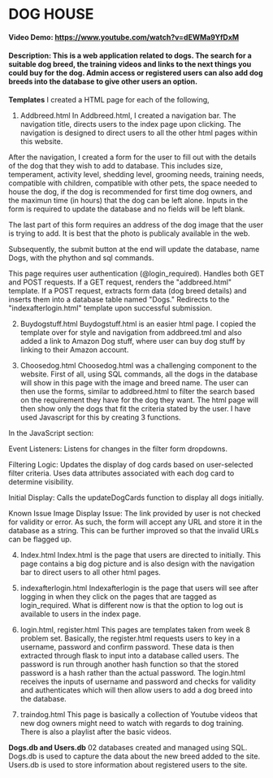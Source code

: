 # DOG HOUSE
#### Video Demo:  <https://www.youtube.com/watch?v=dEWMa9YfDxM>
#### Description: This is a web application related to dogs. The search for a suitable dog breed, the training videos and links to the next things you could buy for the dog. Admin access or registered users can also add dog breeds into the database to give other users an option.

**Templates**
I created a HTML page for each of the following,
1) Addbreed.html
In Addbreed.html, I created a navigation bar. The navigation title, directs users to the index page upon clicking. The navigation is designed to direct users to all the other html pages within this website.

After the navigation, I created a form for the user to fill out with the details of the dog that they wish to add to database. This includes size, temperament, activity level, shedding level, grooming needs, training needs, compatible with children, compatible with other pets, the space needed to house the dog, if the dog is recommended for first time dog owners, and the maximun time (in hours) that the dog can be left alone. Inputs in the form is required to update the database and no fields will be left blank.

The last part of this form requires an address of the dog image that the user is trying to add. It is best that the photo is publicaly available in the web.

Subsequently, the submit button at the end will update the database, name Dogs, with the phython and sql commands.

This page requires user authentication (@login_required).
Handles both GET and POST requests.
If a GET request, renders the "addbreed.html" template.
If a POST request, extracts form data (dog breed details) and inserts them into a database table named "Dogs."
Redirects to the "indexafterlogin.html" template upon successful submission.


2) Buydogstuff.html
Buydogstuff.html is an easier html page. I copied the template over for style and navigation from addbreed.tml and also added a link to Amazon Dog stuff, where user can buy dog stuff by linking to their Amazon account.

3) Choosedog.html
Choosedog.html was a challenging component to the website. First of all, using SQL commands, all the dogs in the database will show in this page with the image and breed name. The user can then use the forms, similar to addbreed.html to filter the search based on the requirement they have for the dog they want. The html page will then show only the dogs that fit the criteria stated by the user. I have used Javascript for this by creating 3 functions.

In the JavaScript section:

Event Listeners:
Listens for changes in the filter form dropdowns.

Filtering Logic:
Updates the display of dog cards based on user-selected filter criteria.
Uses data attributes associated with each dog card to determine visibility.

Initial Display:
Calls the updateDogCards function to display all dogs initially.

Known Issue
Image Display Issue:
The link provided by user is not checked for validity or error. As such, the form will accept any URL and store it in the database as a string. This can be further improved so that the invalid URLs can be flagged up.

4) Index.html
Index.html is the page that users are directed to initially. This page contains a big dog picture and is also design with the navigation bar to direct users to all other html pages.

5) indexafterlogin.html
Indexafterlogin is the page that users will see after logging in when they click on the pages that are tagged as login_required. What is different now is that the option to log out is available to users in the index page.

6) login.html, register.html
This pages are templates taken from week 8 problem set. Basically, the register.html requests users to key in a username, password and confirm password. These data is then extracted through flask to input into a database called users. The password is run through another hash function so that the stored password is a hash rather than the actual password.
The login.html receives the inputs of username and password and checks for validity and authenticates which will then allow users to add a dog breed into the database.

7) traindog.html
This page is basically a collection of Youtube videos that new dog owners might need to watch with regards to dog training. There is also a playlist after the basic videos.

**Dogs.db and Users.db**
02 databases created and managed using SQL.
Dogs.db is used to capture the data about the new breed added to the site.
Users.db is used to store information about registered users to the site.
